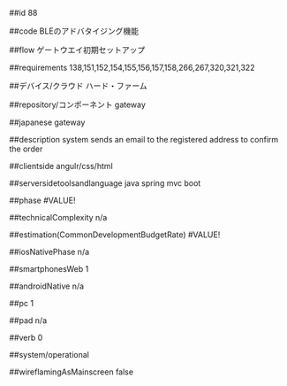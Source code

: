 ##id
88

##code
BLEのアドバタイジング機能

##flow
ゲートウエイ初期セットアップ

##requirements
138,151,152,154,155,156,157,158,266,267,320,321,322

##デバイス/クラウド
ハード・ファーム

##repository/コンポーネント
gateway

##japanese
gateway

##description
system sends an email to the registered address to confirm the order

##clientside
angulr/css/html

##serversidetoolsandlanguage
java spring mvc boot

##phase
#VALUE!

##technicalComplexity
n/a

##estimation(CommonDevelopmentBudgetRate)
#VALUE!

##iosNativePhase
n/a

##smartphonesWeb
1

##androidNative
n/a

##pc
1

##pad
n/a

##verb
0

##system/operational


##wireflamingAsMainscreen
false